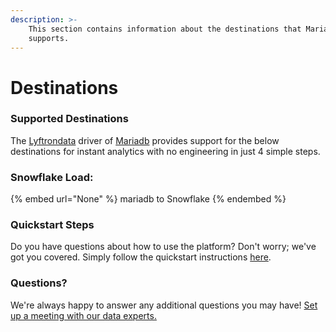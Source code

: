 ```yaml
---
description: >-
    This section contains information about the destinations that Mariadb
    supports.
---
```


# Destinations

### Supported Destinations

The [Lyftrondata](https://www.lyftrondata.com/) driver of [Mariadb](None) provides support for the below destinations for instant analytics with no engineering in just 4 simple steps.

### Snowflake Load:

{% embed url="None" %}
mariadb to Snowflake
{% endembed %}

### Quickstart Steps

Do you have questions about how to use the platform? Don't worry; we've got you covered. Simply follow the quickstart instructions [here](README.md).

### Questions? <a href="#questions" id="questions"></a>

We're always happy to answer any additional questions you may have! [Set up a meeting with our data experts.](https://www.lyftrondata.com/book-a-meeting/)
